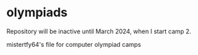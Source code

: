 # olympiads
Repository will be inactive until March 2024, when I start camp 2.

mistertfy64's file for computer olympiad camps
